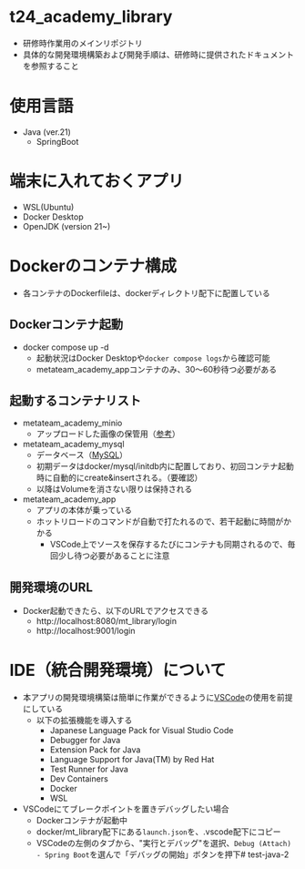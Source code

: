 # t24_academy_library
- 研修時作業用のメインリポジトリ
- 具体的な開発環境構築および開発手順は、研修時に提供されたドキュメントを参照すること

# 使用言語
- Java \(ver.21\)
  - SpringBoot

# 端末に入れておくアプリ
- WSL(Ubuntu)
- Docker Desktop
- OpenJDK \(version 21~\)

# Dockerのコンテナ構成
- 各コンテナのDockerfileは、dockerディレクトリ配下に配置している

## Dockerコンテナ起動
- docker compose up -d
  - 起動状況はDocker Desktopや`docker compose logs`から確認可能
  - metateam_academy_appコンテナのみ、30～60秒待つ必要がある

## 起動するコンテナリスト
- metateam_academy_minio
  - アップロードした画像の保管用（[参考](https://min.io/)）
- metateam_academy_mysql
  - データベース（[MySQL](https://dev.mysql.com/doc/refman/8.0/ja/)）
  - 初期データはdocker/mysql/initdb内に配置しており、初回コンテナ起動時に自動的にcreate&insertされる。（要確認）
  - 以降はVolumeを消さない限りは保持される
- metateam_academy_app
  - アプリの本体が乗っている
  - ホットリロードのコマンドが自動で打たれるので、若干起動に時間がかかる
    - VSCode上でソースを保存するたびにコンテナも同期されるので、毎回少し待つ必要があることに注意

## 開発環境のURL
- Docker起動できたら、以下のURLでアクセスできる
  - http://localhost:8080/mt_library/login
  - http://localhost:9001/login

# IDE（統合開発環境）について
- 本アプリの開発環境構築は簡単に作業ができるように[VSCode](https://code.visualstudio.com/)の使用を前提にしている
  - 以下の拡張機能を導入する
    - Japanese Language Pack for Visual Studio Code
    - Debugger for Java
    - Extension Pack for Java
    - Language Support for Java(TM) by Red Hat
    - Test Runner for Java
    - Dev Containers
    - Docker
    - WSL
- VSCodeにてブレークポイントを置きデバッグしたい場合
  - Dockerコンテナが起動中
  - docker/mt_library配下にある`launch.json`を、.vscode配下にコピー
  - VSCodeの左側のタブから、"実行とデバッグ"を選択、`Debug (Attach) - Spring Boot`を選んで「デバッグの開始」ボタンを押下# test-java-2
